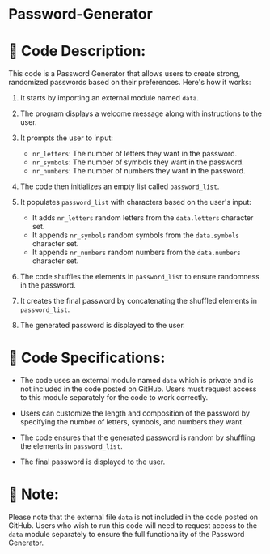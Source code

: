# Password-Generator

# 🚀 Code Description:

This code is a Password Generator that allows users to create strong, randomized passwords based on their preferences. Here's how it works:

1. It starts by importing an external module named `data`.

2. The program displays a welcome message along with instructions to the user.

3. It prompts the user to input:
   - `nr_letters`: The number of letters they want in the password.
   - `nr_symbols`: The number of symbols they want in the password.
   - `nr_numbers`: The number of numbers they want in the password.

4. The code then initializes an empty list called `password_list`.

5. It populates `password_list` with characters based on the user's input:
   - It adds `nr_letters` random letters from the `data.letters` character set.
   - It appends `nr_symbols` random symbols from the `data.symbols` character set.
   - It appends `nr_numbers` random numbers from the `data.numbers` character set.

6. The code shuffles the elements in `password_list` to ensure randomness in the password.

7. It creates the final password by concatenating the shuffled elements in `password_list`.

8. The generated password is displayed to the user.

# 🔐 Code Specifications:

- The code uses an external module named `data` which is private and is not included in the code posted on GitHub. Users must request access to this module separately for the code to work correctly.

- Users can customize the length and composition of the password by specifying the number of letters, symbols, and numbers they want.

- The code ensures that the generated password is random by shuffling the elements in `password_list`.

- The final password is displayed to the user.

# 📝 Note:

Please note that the external file `data` is not included in the code posted on GitHub. Users who wish to run this code will need to request access to the `data` module separately to ensure the full functionality of the Password Generator.
